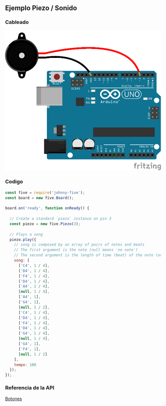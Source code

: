 ## Ejemplo Piezo / Sonido

### Cableado
![cableado Sensor de movimiento](../../assets/piezo.png)

### Codigo
```javascript
const five = require('johnny-five');
const board = new five.Board();

board.on('ready', function onReady() {

  // Create a standard `piezo` instance on pin 3
  const piezo = new five.Piezo(3);

  // Plays a song
  piezo.play({
    // song is composed by an array of pairs of notes and beats
    // The first argument is the note (null means 'no note')
    // The second argument is the length of time (beat) of the note (or non-note)
    song: [
      ['C4', 1 / 4],
      ['D4', 1 / 4],
      ['F4', 1 / 4],
      ['D4', 1 / 4],
      ['A4', 1 / 4],
      [null, 1 / 4],
      ['A4', 1],
      ['G4', 1],
      [null, 1 / 2],
      ['C4', 1 / 4],
      ['D4', 1 / 4],
      ['F4', 1 / 4],
      ['D4', 1 / 4],
      ['G4', 1 / 4],
      [null, 1 / 4],
      ['G4', 1],
      ['F4', 1],
      [null, 1 / 2]
    ],
    tempo: 100
  });
});


```

### Referencia de la API
[Botones](http://johnny-five.io/api/piezo)